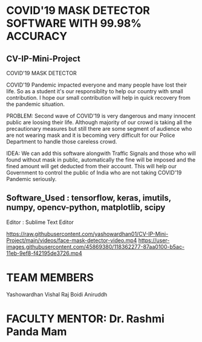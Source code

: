 # COVID'19 MASK DETECTOR SOFTWARE WITH 99.98% ACCURACY
## CV-IP-Mini-Project

COVID'19 MASK DETECTOR  

COVID'19 Pandemic impacted everyone and many people have lost their life. So as a student it's our responsiblity to help our country with small contribution. I hope our small contribution will help in quick recovery from the pandemic situation.  


PROBLEM: Second wave of COVID'19 is very dangerous and many innocent public are loosing their life. Although majority of our crowd is taking all the precautionary measures but still there are some segment of audience who are not wearing mask and it is becoming very difficult for our Police Department to handle those careless crowd.


IDEA: We can add this software alongwith Traffic Signals and those who will found without mask in public, automatically the fine will be imposed and the fined amount will get deducted from their account. This will help our Government to control the public of India who are not taking COVID'19 Pandemic seriously. 


## Software_Used : tensorflow, keras, imutils, numpy, opencv-python, matplotlib, scipy

Editor : Sublime Text Editor

https://raw.githubusercontent.com/yashowardhan01/CV-IP-Mini-Project/main/videos/face-mask-detector-video.mp4
https://user-images.githubusercontent.com/45869380/118362277-87aa0100-b5ac-11eb-9ef8-f42195de3726.mp4

# TEAM MEMBERS

Yashowardhan 
Vishal Raj 
Boidi Aniruddh

# FACULTY MENTOR: Dr. Rashmi Panda Mam
